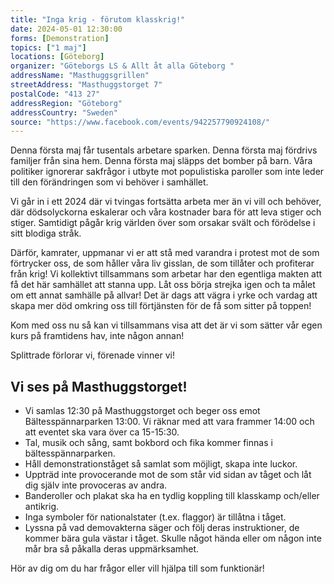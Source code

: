 ```yaml
---
title: "Inga krig - förutom klasskrig!"
date: 2024-05-01 12:30:00
forms: [Demonstration]
topics: ["1 maj"]
locations: [Göteborg]
organizer: "Göteborgs LS & Allt åt alla Göteborg "
addressName: "Masthuggsgrillen"
streetAddress: "Masthuggstorget 7"
postalCode: "413 27"
addressRegion: "Göteborg"
addressCountry: "Sweden"
source: "https://www.facebook.com/events/942257790924108/"
---
```

Denna första maj får tusentals arbetare sparken. Denna första maj fördrivs familjer från sina hem. Denna första maj släpps det bomber på barn. Våra politiker ignorerar sakfrågor i utbyte mot populistiska paroller som inte leder till den förändringen som vi behöver i samhället.

Vi går in i ett 2024 där vi tvingas fortsätta arbeta mer än vi vill och behöver, där dödsolyckorna eskalerar och våra kostnader bara för att leva stiger och stiger. Samtidigt pågår krig världen över som orsakar svält och förödelse i sitt blodiga stråk.

Därför, kamrater, uppmanar vi er att stå med varandra i protest mot de som förtrycker oss, de som håller våra liv gisslan, de som tillåter och profiterar från krig! Vi kollektivt tillsammans som arbetar har den egentliga makten att få det här samhället att stanna upp. Låt oss börja strejka igen och ta målet om ett annat samhälle på allvar! Det är dags att vägra i yrke och vardag att skapa mer död omkring oss till förtjänsten för de få som sitter på toppen!

Kom med oss nu så kan vi tillsammans visa att det är vi som sätter vår egen kurs på framtidens hav, inte någon annan!

Splittrade förlorar vi, förenade vinner vi!

## Vi ses på Masthuggstorget!

- Vi samlas 12:30 på Masthuggstorget och beger oss emot Bältesspännarparken 13:00. Vi räknar med att vara frammer 14:00 och att eventet ska vara över ca 15-15:30.
- Tal, musik och sång, samt bokbord och fika kommer finnas i bältesspännarparken.
- Håll demonstrationståget så samlat som möjligt, skapa inte luckor.
- Uppträd inte provocerande mot de som står vid sidan av tåget och låt dig själv inte provoceras av andra.
- Banderoller och plakat ska ha en tydlig koppling till klasskamp och/eller antikrig.
- Inga symboler för nationalstater (t.ex. flaggor) är tillåtna i tåget.
- Lyssna på vad demovakterna säger och följ deras instruktioner, de kommer bära gula västar i tåget. Skulle något hända eller om någon inte mår bra så påkalla deras uppmärksamhet.

Hör av dig om du har frågor eller vill hjälpa till som funktionär!
